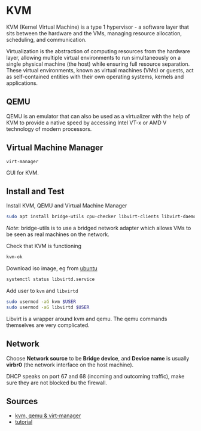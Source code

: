 # KVM

KVM (Kernel Virtual Machine) is a type 1 hypervisor - a software layer that sits between the hardware and the VMs, managing resource allocation, scheduling, and communication.

Virtualization is the abstraction of computing resources from the hardware layer, allowing multiple virtual environments to run simultaneously on a single physical machine (the host) while ensuring full resource separation. These virtual environments, known as virtual machines (VMs) or guests, act as self-contained entities with their own operating systems, kernels and applications.

## QEMU

QEMU is an emulator that can also be used as a virtualizer with the help of KVM to provide a native speed by accessing Intel VT-x or AMD V technology of modern processors.

## Virtual Machine Manager

`virt-manager`

GUI for KVM.

## Install and Test

Install KVM, QEMU and Virtual Machine Manager

```bash
sudo apt install bridge-utils cpu-checker libvirt-clients libvirt-daemon qemu qemu-kvm virt-manager
```

*Note*: bridge-utils is to use a bridged network adapter which allows VMs to be seen as real machines on the network.

Check that KVM is functioning

```bash
kvm-ok
```

Download iso image, eg from [ubuntu](http://cdimage.ubuntu.com/)


```bash
systemctl status libvirtd.service
```

Add user to `kvm` and `libvirtd`

```bash
sudo usermod -aG kvm $USER
sudo usermod -aG libvirtd $USER
```

Libvirt is a wrapper around kvm and qemu. The qemu commands themselves are very complicated.

## Network

Choose **Network source** to be **Bridge device**, and **Device name** is usually **virbr0** (the network interface on the host machine).

DHCP speaks on port 67 and 68 (incoming and outcoming traffic), make sure they are not blocked bu the firewall.

## Sources

- [kvm, qemu  & virt-manager](https://linux.how2shout.com/how-to-install-qemu-kvm-and-virt-manager-gui-on-ubuntu-20-04-lts/)
- [tutorial](https://medium.com/@DrewViles/using-libvirt-kvm-qemu-to-create-vms-792e49262304)

